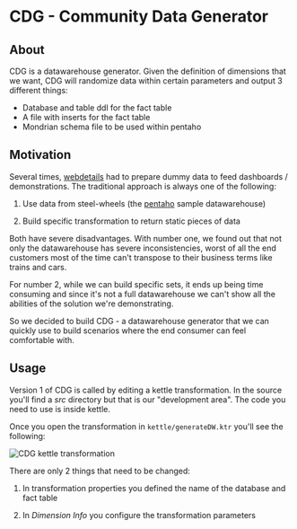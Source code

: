 CDG - Community Data Generator
==============================


About
-----


CDG is a datawarehouse generator. Given the definition of dimensions that we
want, CDG will randomize data within certain parameters and output 3 different things:


* Database and table ddl for the fact table
* A file with inserts for the fact table
* Mondrian schema file to be used within pentaho



Motivation
----------

Several times, [webdetails](http://www.webdetails.pt) had to prepare dummy data
to feed dashboards / demonstrations. The traditional approach is always one of the following:

1. Use data from steel-wheels (the [pentaho](http://www.pentaho.com) sample datawarehouse)

2. Build specific transformation to return static pieces of data


Both have severe disadvantages. With number one, we found out that not only the
datawarehouse has severe inconsistencies, worst of all the end customers most
of the time can't transpose to their business terms like trains and cars.

For number 2, while we can build specific sets, it ends up being time consuming
and since it's not a full datawarehouse we can't show all the abilities of the
solution we're demonstrating.


So we decided to build CDG - a datawarehouse generator that we can quickly use
to build scenarios where the end consumer can feel comfortable with.


Usage
-----

Version 1 of CDG is called by editing a kettle transformation. In the source
you'll find a _src_ directory but that is our "development area". The code you
need to use is inside kettle.


Once you open the transformation in `kettle/generateDW.ktr` you'll see the following:

![CDG kettle transformation](http://www.webdetails.pt/cdg/cdg-kettle.png)


There are only 2 things that need to be changed:

1. In transformation properties you defined the name of the database and fact table

2. In _Dimension Info_ you configure the transformation parameters





